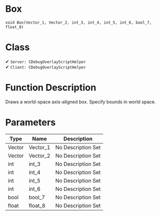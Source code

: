 # Box
```
void Box(Vector_1, Vector_2, int_3, int_4, int_5, int_6, bool_7, float_8)
```
# Class
✔ `Server: CDebugOverlayScriptHelper`  
✔ `Client: CDebugOverlayScriptHelper`  

# Function Description
Draws a world-space axis-aligned box. Specify bounds in world space.
# Parameters
Type|Name|Description
--|--|--
Vector|Vector_1|No Description Set
Vector|Vector_2|No Description Set
int|int_3|No Description Set
int|int_4|No Description Set
int|int_5|No Description Set
int|int_6|No Description Set
bool|bool_7|No Description Set
float|float_8|No Description Set
